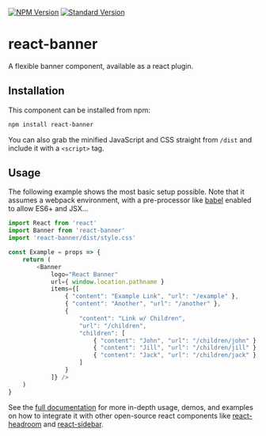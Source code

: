 [![NPM Version][7]][5]
[![Standard Version][8]][6]

react-banner
============

A flexible banner component, available as a react plugin.


## Installation

This component can be installed from npm:

``` bash
npm install react-banner
```

You can also grab the minified JavaScript and CSS straight from `/dist` and 
include it with a `<script>` tag.


## Usage

The following example shows the most basic setup possible. Note that it 
assumes a webpack environment, with a pre-processor like [babel][1] enabled to 
allow ES6+ and JSX...

``` js
import React from 'react'
import Banner from 'react-banner'
import 'react-banner/dist/style.css'

const Example = props => {
    return (
        <Banner
            logo="React Banner"
            url={ window.location.pathname }
            items={[
                { "content": "Example Link", "url": "/example" },
                { "content": "Another", "url": "/another" },
                {
                    "content": "Link w/ Children",
                    "url": "/children",
                    "children": [
                        { "content": "John", "url": "/children/john" },
                        { "content": "Jill", "url": "/children/jill" },
                        { "content": "Jack", "url": "/children/jack" }
                    ]
                }
            ]} />
    )
}
```

See the [full documentation][2] for more in-depth usage, demos, and examples 
on how to integrate it with other open-source react components like 
[react-headroom][3] and [react-sidebar][4].


[1]: https://babeljs.io/
[2]: https://skipjack.github.io/react-banner/
[3]: https://skipjack.github.io/react-banner/integration/headroom
[4]: https://skipjack.github.io/react-banner/integration/sidebar
[5]: https://www.npmjs.com/package/react-banner
[6]: https://github.com/conventional-changelog/standard-version
[7]: https://img.shields.io/npm/v/react-banner.svg
[8]: https://img.shields.io/badge/release-standard%20version-brightgreen.svg